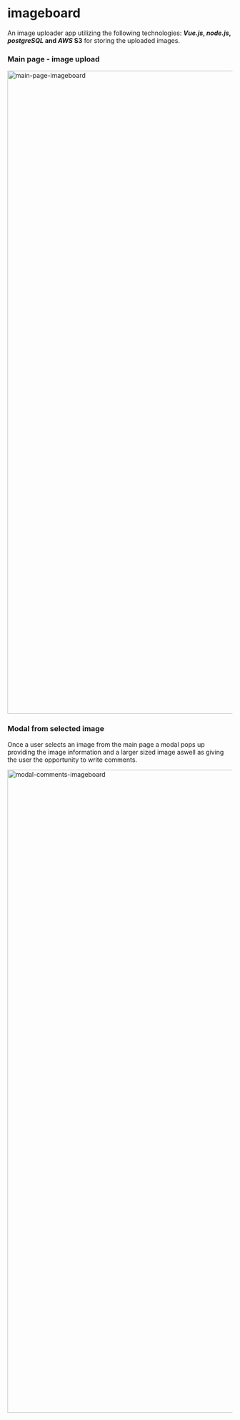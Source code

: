 # imageboard

An image uploader app utilizing the following technologies:  **_Vue.js_, _node.js_, _postgreSQL_ and _AWS_ S3** for storing the uploaded images.



### Main page - image upload 



<img width="1440" alt="main-page-imageboard" src="https://user-images.githubusercontent.com/35202276/38635204-e96e5c14-3dc4-11e8-94b3-136eda96d60f.png">




### Modal from selected image

Once a user selects an image from the main page a modal pops up providing the image information and a larger sized image aswell as giving the user the opportunity to write comments.


<img width="1440" alt="modal-comments-imageboard" src="https://user-images.githubusercontent.com/35202276/38635512-d8a6e4c2-3dc5-11e8-8ff7-0ef5318fc1a5.png">






